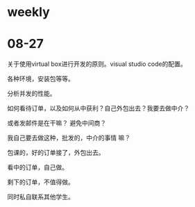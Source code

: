 # weekly



# 08-27

关于使用virtual box进行开发的原则。visual studio code的配置。

各种环境，安装包等等。

分析并发的性能。

如何看待订单，以及如何从中获利？自己外包出去？我要去做中介？

或者发邮件是在干嘛？  避免中间商？

我自己要去做这种，批发的，中介的事情 嘛？



包课的，好的订单接了，外包出去。

看中的订单，自己做。

剩下的订单，不值得做。

同时私自联系其他学生。

